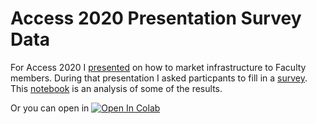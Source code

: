 # Access 2020 Presentation Survey Data



For Access 2020 I [presented](https://elibtronic.github.io/post/access_2020/) on how to market infrastructure to Faculty members. During that presentation I asked particpants to fill in a [survey](https://elibtronic.github.io/post/access_2020_follow_up/). This [notebook](https://github.com/elibtronic/access_2020_presentation_survey/blob/master/analysis.ipynb) is an analysis of some of the results.

Or you can open in  [![Open In Colab](https://colab.research.google.com/assets/colab-badge.svg)](https://colab.research.google.com/github/elibtronic/access_2020_presentation_survey/blob/master/analysis.ipynb)

